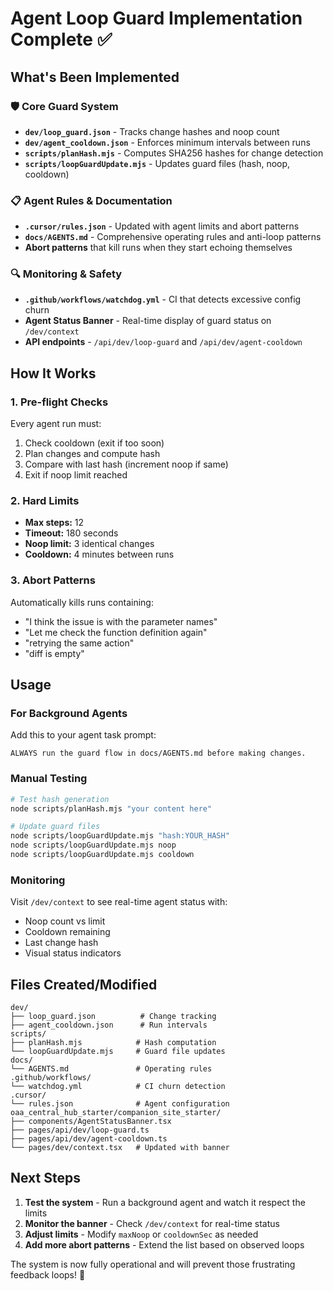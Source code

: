 # Agent Loop Guard Implementation Complete ✅

## What's Been Implemented

### 🛡️ Core Guard System
- **`dev/loop_guard.json`** - Tracks change hashes and noop count
- **`dev/agent_cooldown.json`** - Enforces minimum intervals between runs
- **`scripts/planHash.mjs`** - Computes SHA256 hashes for change detection
- **`scripts/loopGuardUpdate.mjs`** - Updates guard files (hash, noop, cooldown)

### 📋 Agent Rules & Documentation
- **`.cursor/rules.json`** - Updated with agent limits and abort patterns
- **`docs/AGENTS.md`** - Comprehensive operating rules and anti-loop patterns
- **Abort patterns** that kill runs when they start echoing themselves

### 🔍 Monitoring & Safety
- **`.github/workflows/watchdog.yml`** - CI that detects excessive config churn
- **Agent Status Banner** - Real-time display of guard status on `/dev/context`
- **API endpoints** - `/api/dev/loop-guard` and `/api/dev/agent-cooldown`

## How It Works

### 1. Pre-flight Checks
Every agent run must:
1. Check cooldown (exit if too soon)
2. Plan changes and compute hash
3. Compare with last hash (increment noop if same)
4. Exit if noop limit reached

### 2. Hard Limits
- **Max steps:** 12
- **Timeout:** 180 seconds
- **Noop limit:** 3 identical changes
- **Cooldown:** 4 minutes between runs

### 3. Abort Patterns
Automatically kills runs containing:
- "I think the issue is with the parameter names"
- "Let me check the function definition again"
- "retrying the same action"
- "diff is empty"

## Usage

### For Background Agents
Add this to your agent task prompt:
```
ALWAYS run the guard flow in docs/AGENTS.md before making changes.
```

### Manual Testing
```bash
# Test hash generation
node scripts/planHash.mjs "your content here"

# Update guard files
node scripts/loopGuardUpdate.mjs "hash:YOUR_HASH"
node scripts/loopGuardUpdate.mjs noop
node scripts/loopGuardUpdate.mjs cooldown
```

### Monitoring
Visit `/dev/context` to see real-time agent status with:
- Noop count vs limit
- Cooldown remaining
- Last change hash
- Visual status indicators

## Files Created/Modified

```
dev/
├── loop_guard.json          # Change tracking
├── agent_cooldown.json      # Run intervals
scripts/
├── planHash.mjs            # Hash computation
└── loopGuardUpdate.mjs     # Guard file updates
docs/
└── AGENTS.md               # Operating rules
.github/workflows/
└── watchdog.yml            # CI churn detection
.cursor/
└── rules.json              # Agent configuration
oaa_central_hub_starter/companion_site_starter/
├── components/AgentStatusBanner.tsx
├── pages/api/dev/loop-guard.ts
├── pages/api/dev/agent-cooldown.ts
└── pages/dev/context.tsx   # Updated with banner
```

## Next Steps

1. **Test the system** - Run a background agent and watch it respect the limits
2. **Monitor the banner** - Check `/dev/context` for real-time status
3. **Adjust limits** - Modify `maxNoop` or `cooldownSec` as needed
4. **Add more abort patterns** - Extend the list based on observed loops

The system is now fully operational and will prevent those frustrating feedback loops! 🎉
